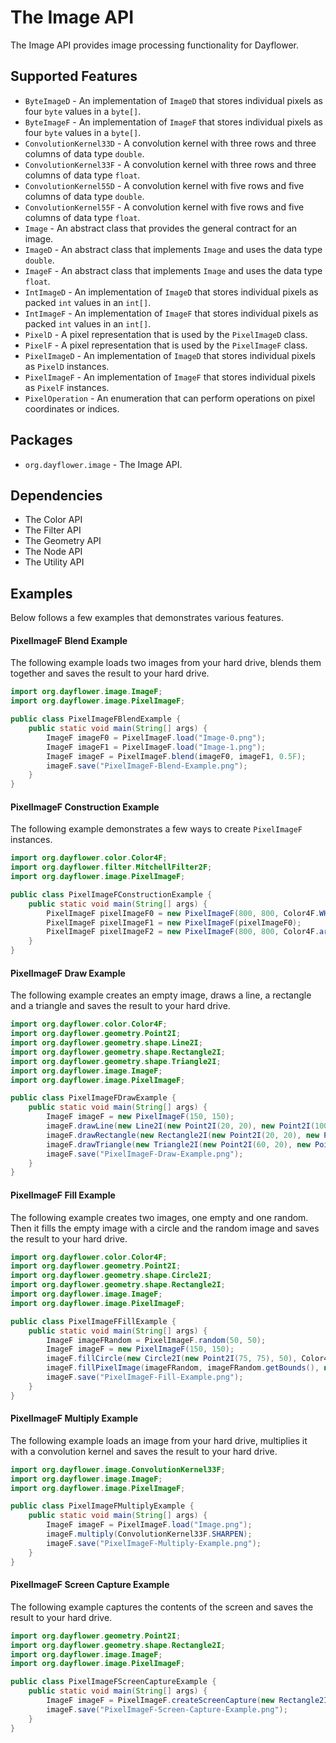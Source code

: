 The Image API
=============
The Image API provides image processing functionality for Dayflower.

Supported Features
------------------
* `ByteImageD` - An implementation of `ImageD` that stores individual pixels as four `byte` values in a `byte[]`.
* `ByteImageF` - An implementation of `ImageF` that stores individual pixels as four `byte` values in a `byte[]`.
* `ConvolutionKernel33D` - A convolution kernel with three rows and three columns of data type `double`.
* `ConvolutionKernel33F` - A convolution kernel with three rows and three columns of data type `float`.
* `ConvolutionKernel55D` - A convolution kernel with five rows and five columns of data type `double`.
* `ConvolutionKernel55F` - A convolution kernel with five rows and five columns of data type `float`.
* `Image` - An abstract class that provides the general contract for an image.
* `ImageD` - An abstract class that implements `Image` and uses the data type `double`.
* `ImageF` - An abstract class that implements `Image` and uses the data type `float`.
* `IntImageD` - An implementation of `ImageD` that stores individual pixels as packed `int` values in an `int[]`.
* `IntImageF` - An implementation of `ImageF` that stores individual pixels as packed `int` values in an `int[]`.
* `PixelD` - A pixel representation that is used by the `PixelImageD` class.
* `PixelF` - A pixel representation that is used by the `PixelImageF` class.
* `PixelImageD` - An implementation of `ImageD` that stores individual pixels as `PixelD` instances.
* `PixelImageF` - An implementation of `ImageF` that stores individual pixels as `PixelF` instances.
* `PixelOperation` - An enumeration that can perform operations on pixel coordinates or indices.

Packages
--------
* `org.dayflower.image` - The Image API.

Dependencies
------------
* The Color API
* The Filter API
* The Geometry API
* The Node API
* The Utility API

Examples
--------
Below follows a few examples that demonstrates various features.

#### PixelImageF Blend Example
The following example loads two images from your hard drive, blends them together and saves the result to your hard drive.
```java
import org.dayflower.image.ImageF;
import org.dayflower.image.PixelImageF;

public class PixelImageFBlendExample {
    public static void main(String[] args) {
        ImageF imageF0 = PixelImageF.load("Image-0.png");
        ImageF imageF1 = PixelImageF.load("Image-1.png");
        ImageF imageF = PixelImageF.blend(imageF0, imageF1, 0.5F);
        imageF.save("PixelImageF-Blend-Example.png");
    }
}
```

#### PixelImageF Construction Example
The following example demonstrates a few ways to create `PixelImageF` instances.
```java
import org.dayflower.color.Color4F;
import org.dayflower.filter.MitchellFilter2F;
import org.dayflower.image.PixelImageF;

public class PixelImageFConstructionExample {
    public static void main(String[] args) {
        PixelImageF pixelImageF0 = new PixelImageF(800, 800, Color4F.WHITE, new MitchellFilter2F());
        PixelImageF pixelImageF1 = new PixelImageF(pixelImageF0);
        PixelImageF pixelImageF2 = new PixelImageF(800, 800, Color4F.arrayRead(pixelImageF1.toIntArray()));
    }
}
```

#### PixelImageF Draw Example
The following example creates an empty image, draws a line, a rectangle and a triangle and saves the result to your hard drive.
```java
import org.dayflower.color.Color4F;
import org.dayflower.geometry.Point2I;
import org.dayflower.geometry.shape.Line2I;
import org.dayflower.geometry.shape.Rectangle2I;
import org.dayflower.geometry.shape.Triangle2I;
import org.dayflower.image.ImageF;
import org.dayflower.image.PixelImageF;

public class PixelImageFDrawExample {
    public static void main(String[] args) {
        ImageF imageF = new PixelImageF(150, 150);
        imageF.drawLine(new Line2I(new Point2I(20, 20), new Point2I(100, 100)), Color4F.RED);
        imageF.drawRectangle(new Rectangle2I(new Point2I(20, 20), new Point2I(100, 100)), Color4F.RED);
        imageF.drawTriangle(new Triangle2I(new Point2I(60, 20), new Point2I(100, 100), new Point2I(20, 100)), Color4F.RED);
        imageF.save("PixelImageF-Draw-Example.png");
    }
}
```

#### PixelImageF Fill Example
The following example creates two images, one empty and one random. Then it fills the empty image with a circle and the random image and saves the result to your hard drive.
```java
import org.dayflower.color.Color4F;
import org.dayflower.geometry.Point2I;
import org.dayflower.geometry.shape.Circle2I;
import org.dayflower.geometry.shape.Rectangle2I;
import org.dayflower.image.ImageF;
import org.dayflower.image.PixelImageF;

public class PixelImageFFillExample {
    public static void main(String[] args) {
        ImageF imageFRandom = PixelImageF.random(50, 50);
        ImageF imageF = new PixelImageF(150, 150);
        imageF.fillCircle(new Circle2I(new Point2I(75, 75), 50), Color4F.RED);
        imageF.fillPixelImage(imageFRandom, imageFRandom.getBounds(), new Rectangle2I(new Point2I(50, 50), new Point2I(100, 100)));
        imageF.save("PixelImageF-Fill-Example.png");
    }
}
```

#### PixelImageF Multiply Example
The following example loads an image from your hard drive, multiplies it with a convolution kernel and saves the result to your hard drive.
```java
import org.dayflower.image.ConvolutionKernel33F;
import org.dayflower.image.ImageF;
import org.dayflower.image.PixelImageF;

public class PixelImageFMultiplyExample {
    public static void main(String[] args) {
        ImageF imageF = PixelImageF.load("Image.png");
        imageF.multiply(ConvolutionKernel33F.SHARPEN);
        imageF.save("PixelImageF-Multiply-Example.png");
    }
}
```

#### PixelImageF Screen Capture Example
The following example captures the contents of the screen and saves the result to your hard drive.
```java
import org.dayflower.geometry.Point2I;
import org.dayflower.geometry.shape.Rectangle2I;
import org.dayflower.image.ImageF;
import org.dayflower.image.PixelImageF;

public class PixelImageFScreenCaptureExample {
    public static void main(String[] args) {
        ImageF imageF = PixelImageF.createScreenCapture(new Rectangle2I(new Point2I(100, 100), new Point2I(200, 200)));
        imageF.save("PixelImageF-Screen-Capture-Example.png");
    }
}
```